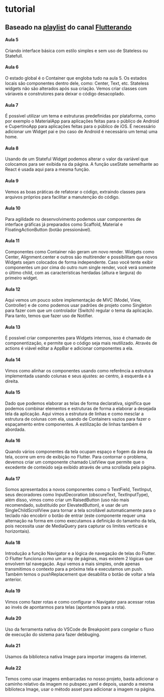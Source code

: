 # tutorial
## Baseado na [playlist](https://www.youtube.com/playlist?list=PLlBnICoI-g-d-J57QIz6Tx5xtUDGQdBFB) do canal [Flutterando](https://www.youtube.com/c/Flutterando) 

#### Aula 5
Criando interface básica com estilo simples e sem uso de Stateless ou Statefull.

#### Aula 6
O estado global é o Container que engloba tudo na aula 5. Os estados locais são componentes dentro dele, como: Center, Text, etc. Stateless widgets não são alterados após sua criação. Vemos criar classes com váriaveis e construtores para deixar o código desacoplado.

#### Aula 7
É possível utilizar um tema e estruturas predefinidas por plataforma, como por exemplo o MaterialApp para aplicações feitas para o público de Android e CupertinoApp para aplicações feitas para o público de iOS. É necessário adicionar um Widget pai e (no caso de Android é necessário um tema) uma home.

#### Aula 8
Usando de um Stateful Widget podemos alterar o valor da variável que colocamos para ser exibida na da página. A função useState semelhante ao React é usada aqui para a mesma função.

#### Aula 9
Vemos as boas práticas de refatorar o código, extraindo classes para arquivos próprios para facilitar a manutenção do código.

#### Aula 10
Para agilidade no desenvolvimento podemos usar componentes de interface gráficas já preparados como Scaffold, Material e FloatingActionButton (botão pressionável).

#### Aula 11
Componentes como Container não geram um novo render. Widgets como Center, Alignment.center e outros são multirender e possibilitam que novos Widgets sejam colocados de forma independente. Caso você tente exibir componentes um por cima do outro num single render, você verá somente o último child, com as características herdadas (altura e largura) do primeiro widget.

#### Aula 12
Aqui vemos um pouco sobre implementação de MVC (Model, View, Controller) e de como podemos usar padrões de projeto como Singleton para fazer com que um controlador (Switch) regular o tema da aplicação. Para tanto, temos que fazer uso de Notifier.

#### Aula 13
É possível criar componentes para Widgets internos, isso é chamado de componentização, e permite que o código seja mais reutilizado. Através de actions é viável editar a AppBar e adicionar componentes a ela.

#### Aula 14
Vimos como alinhar os componentes usando como referência a estrutura implementada usando colunas e seus ajustes: ao centro, à esquerda e à direita.

#### Aula 15
Dado que podemos elaborar as telas de forma declarativa, significa que podemos combinar elementos e estruturas de forma a elaborar a desejada tela da aplicação. Aqui vimos a estrutura de linhas e como mesclar a estrutura de colunas com ela, usando de Containers vazios para fazer o espaçamento entre componentes. A estilização de linhas também é abordada.

#### Aula 16
Quando vários componentes da tela ocupam espaço e fogem da área da tela, ocorre um erro de exibição no Flutter. Para contornar o problema, devemos criar um componente chamado ListView que permite que o excedente de conteúdo seja exibido através de uma scrollada pela página.

#### Aula 17
Somos apresentados a novos componentes como o TextField, TextInput, seus decoradores como InputDecoration (obscureText, TextInputType), além disso, vimos como criar um RaisedButton (uso não mais recomendado, substituído por ElevatedButton), e usar de um SingleChildScrollView para tornar a tela scrollável automaticamente para o teclado não encobrir o botão de entrar (este componente requer uma alternação na forma em como executamos a definição do tamanho da tela, pois necessita usar de MediaQuery para capturar os limites verticais e horizontais).

#### Aula 18
Introdução a função Navigator e a lógica de navegação de telas do Flutter. O Flutter funciona como um array de páginas, mas existem 2 lógicas que envolvem tal navegação. Aqui vemos a mais simples, onde apenas transmitimos o contexto para a próxima tela e executamos um push. Também temos o pushReplacement que desabilita o botão de voltar a tela anterior.

#### Aula 19
Vimos como fazer rotas e como configurar o Navigator para acessar rotas ao invés de apontarmos para telas (apontamos para a rota).

#### Aula 20
Uso da ferramenta nativa do VSCode de Breakpoint para congelar o fluxo de execução do sistema para fazer debbuging. 

#### Aula 21
Usamos da biblioteca nativa Image para importar imagens da internet.

#### Aula 22
Temos como usar imagens embarcadas no nosso projeto, basta adicionar o caminho relativo da imagem no pubspec.yaml e depois, usando a mesma biblioteca Image, usar o método asset para adicionar a imagem na página.